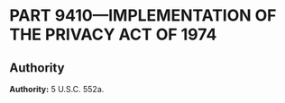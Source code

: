 # PART 9410—IMPLEMENTATION OF THE PRIVACY ACT OF 1974


## Authority

**Authority:** 5 U.S.C. 552a.


